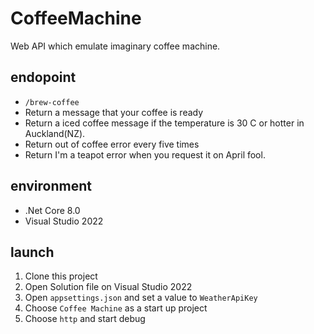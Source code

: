 # CoffeeMachine

Web API which emulate imaginary coffee machine.

## endopoint

- `/brew-coffee`
- Return a message that your coffee is ready
- Return a iced coffee message if the temperature is 30 C or hotter in Auckland(NZ).
- Return out of coffee error every five times
- Return I'm a teapot error when you request it on April fool.

## environment

- .Net Core 8.0
- Visual Studio 2022

## launch

1. Clone this project
1. Open Solution file on Visual Studio 2022
1. Open `appsettings.json` and set a value to `WeatherApiKey`
1. Choose `Coffee Machine` as a start up project
1. Choose `http` and start debug
